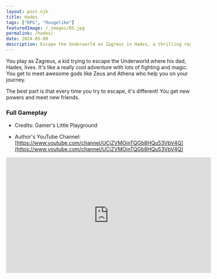```yaml
---
layout: post.njk
title: Hades
tags: ["RPG", "Rougelike"]
featuredImage: /_images/05.jpg
permalink: /hades/
date: 2024-05-08
description: Escape the Underworld as Zagreus in Hades, a thrilling roguelike with god-like powers.
---
```


You play as Zagreus, a kid trying to escape the Underworld where his dad, Hades, lives. It's like a really cool adventure with lots of fighting and magic. You get to meet awesome gods like Zeus and Athena who help you on your journey.

The best part is that every time you try to escape, it's different! You get new powers and meet new friends.

### Full Gameplay

- Credits: Gamer's Little Playground

- Author's YouTube Channel: [https://www.youtube.com/channel/UCiZVMOinTQGb8HQu53VbV4Q](https://www.youtube.com/channel/UCiZVMOinTQGb8HQu53VbV4Q)
<iframe width="560" height="315" src="https://www.youtube.com/embed/dPmMCzvLs9E?si=CXMmwZ5OO1-mPvN3" title="YouTube video player" frameborder="0" allow="accelerometer; autoplay; clipboard-write; encrypted-media; gyroscope; picture-in-picture; web-share" referrerpolicy="strict-origin-when-cross-origin" allowfullscreen></iframe>
